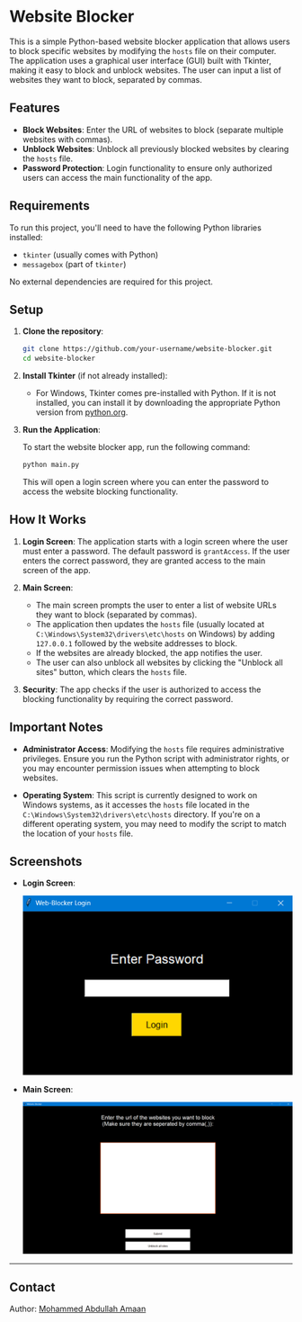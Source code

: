 
# Website Blocker

This is a simple Python-based website blocker application that allows users to block specific websites by modifying the `hosts` file on their computer. The application uses a graphical user interface (GUI) built with Tkinter, making it easy to block and unblock websites. The user can input a list of websites they want to block, separated by commas.

## Features

- **Block Websites**: Enter the URL of websites to block (separate multiple websites with commas).
- **Unblock Websites**: Unblock all previously blocked websites by clearing the `hosts` file.
- **Password Protection**: Login functionality to ensure only authorized users can access the main functionality of the app.

## Requirements

To run this project, you'll need to have the following Python libraries installed:

- `tkinter` (usually comes with Python)
- `messagebox` (part of `tkinter`)

No external dependencies are required for this project.

## Setup

1. **Clone the repository**:

   ```bash
   git clone https://github.com/your-username/website-blocker.git
   cd website-blocker
   ```

2. **Install Tkinter** (if not already installed):

   - For Windows, Tkinter comes pre-installed with Python. If it is not installed, you can install it by downloading the appropriate Python version from [python.org](https://www.python.org/downloads/).

3. **Run the Application**:

   To start the website blocker app, run the following command:

   ```bash
   python main.py
   ```

   This will open a login screen where you can enter the password to access the website blocking functionality.

## How It Works

1. **Login Screen**: The application starts with a login screen where the user must enter a password. The default password is `grantAccess`. If the user enters the correct password, they are granted access to the main screen of the app.
   
2. **Main Screen**:
    - The main screen prompts the user to enter a list of website URLs they want to block (separated by commas).
    - The application then updates the `hosts` file (usually located at `C:\Windows\System32\drivers\etc\hosts` on Windows) by adding `127.0.0.1` followed by the website addresses to block.
    - If the websites are already blocked, the app notifies the user.
    - The user can also unblock all websites by clicking the "Unblock all sites" button, which clears the `hosts` file.
   
3. **Security**: The app checks if the user is authorized to access the blocking functionality by requiring the correct password.

## Important Notes

- **Administrator Access**: Modifying the `hosts` file requires administrative privileges. Ensure you run the Python script with administrator rights, or you may encounter permission issues when attempting to block websites.
  
- **Operating System**: This script is currently designed to work on Windows systems, as it accesses the `hosts` file located in the `C:\Windows\System32\drivers\etc\hosts` directory. If you're on a different operating system, you may need to modify the script to match the location of your `hosts` file.

## Screenshots

- **Login Screen**:

  ![Login Screen](screenshots/login.png)

- **Main Screen**:

  ![Main Screen](screenshots/main_screen.png)

---

## Contact

Author: [Mohammed Abdullah Amaan](mailto:abdullah@abdullahamaan.com)